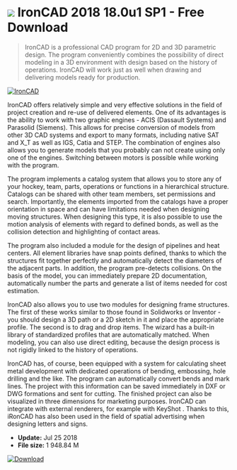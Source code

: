 # ![](https://cdn.softexe.net/static/icon/f/ironcad-9998.png) IronCAD 2018 18.0u1 SP1 - Free Download

> IronCAD is a professional CAD program for 2D and 3D parametric design. The program conveniently combines the possibility of direct modeling in a 3D environment with design based on the history of operations. IronCAD will work just as well when drawing and delivering models ready for production.

[![IronCAD](https://gallery.dpcdn.pl/imgc/Tools/72671/g_-_420x350_1.5_-_x20161201124017_0.png)](https://softexe.net/win/multimedia/cad/ironcad:aaah.html)

IronCAD offers relatively simple and very effective solutions in the field of project creation and re-use of delivered elements. One of its advantages is the ability to work with two graphic engines - ACIS (Dassault Systems) and Parasolid (Siemens). This allows for precise conversion of models from other 3D CAD systems and export to many formats, including native SAT and X_T as well as IGS, Catia and STEP. The combination of engines also allows you to generate models that you probably can not create using only one of the engines. Switching between motors is possible while working with the program.
 
 The program implements a catalog system that allows you to store any of your hockey, team, parts, operations or functions in a hierarchical structure. Catalogs can be shared with other team members, set permissions and search. Importantly, the elements imported from the catalogs have a proper orientation in space and can have limitations needed when designing moving structures. When designing this type, it is also possible to use the motion analysis of elements with regard to defined bonds, as well as the collision detection and highlighting of contact areas.
 
 
 The program also included a module for the design of pipelines and heat centers. All element libraries have snap points defined, thanks to which the structures fit together perfectly and automatically detect the diameters of the adjacent parts. In addition, the program pre-detects collisions. On the basis of the model, you can immediately prepare 2D documentation, automatically number the parts and generate a list of items needed for cost estimation.
 
 
 
 IronCAD also allows you to use two modules for designing frame structures. The first of these works similar to those found in Solidworks or Inventor - you should design a 3D path or a 2D sketch in it and place the appropriate profile. The second is to drag and drop items. The wizard has a built-in library of standardized profiles that are automatically matched. When modeling, you can also use direct editing, because the design process is not rigidly linked to the history of operations.
 
 
 IronCAD has, of course, been equipped with a system for calculating sheet metal development with dedicated operations of bending, embossing, hole drilling and the like. The program can automatically convert bends and mark lines. The project with this information can be saved immediately in DXF or DWG formations and sent for cutting. The finished project can also be visualized in three dimensions for marketing purposes. IronCAD can integrate with external renderers, for example with KeyShot . Thanks to this, iRonCAD has also been used in the field of spatial advertising when designing letters and signs.


- **Update:** Jul 25 2018
- **File size:** 1 948.84 M

[![Download](https://cdn.softexe.net/static/img/download.png)](https://softexe.net/win/multimedia/cad/ironcad:aaah.html)

